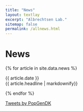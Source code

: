 ```yaml
---
title: "News"
layout: textlay
excerpt: "Albrechtsen Lab."
sitemap: false
permalink: /allnews.html
---
```


# News

{% for article in site.data.news %}
<p>{{ article.date }} <br> {{ article.headline | markdownify}}</p>
{% endfor %}

<a class="twitter-timeline" href="https://twitter.com/PopGenDK?ref_src=twsrc%5Etfw">Tweets by PopGenDK</a> <script async src="https://platform.twitter.com/widgets.js" charset="utf-8"></script> 
